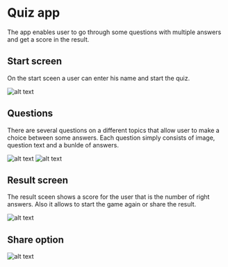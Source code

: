 # Quiz app

The app enables user to go through some questions with multiple answers and get a score in the result.

## Start screen
On the start sceen a user can enter his name and start the quiz.

![alt text](https://github.com/edgarzapeka/Android/blob/master/Assignment1/githubImages/start_screen.png)

## Questions
There are several questions on a different topics that allow user to make a choice between some answers. 
Each question simply consists of image, question text and a bunlde of answers.

![alt text](https://github.com/edgarzapeka/Android/blob/master/Assignment1/githubImages/question1.png)
![alt text](https://github.com/edgarzapeka/Android/blob/master/Assignment1/githubImages/question2.png)

## Result screen
The result sceen shows a score for the user that is the number of right answers.
Also it allows to start the game again or share the result.

![alt text](https://github.com/edgarzapeka/Android/blob/master/Assignment1/githubImages/final_result.png)

## Share option

![alt text](https://github.com/edgarzapeka/Android/blob/master/Assignment1/githubImages/share.png)
